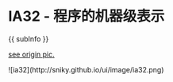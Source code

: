 <conf style='display:none'>
title: IA32 - 程序的机器级表示
cate: magic
permalink: http://sniky.github.com/magic/IA-32.html
tags: c
author: me
</conf>

IA32 - 程序的机器级表示
====
{{ subInfo }}

[see origin pic.](http://sniky.github.io/ui/image/ia32.png)

<p class="blog-img">![ia32](http://sniky.github.io/ui/image/ia32.png)</p>